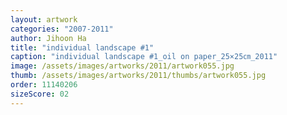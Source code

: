 ```yaml
---
layout: artwork
categories: "2007-2011"
author: Jihoon Ha
title: "individual landscape #1"
caption: "individual landscape #1_oil on paper_25×25㎝_2011"
image: /assets/images/artworks/2011/artwork055.jpg
thumb: /assets/images/artworks/2011/thumbs/artwork055.jpg
order: 11140206
sizeScore: 02
---
```

